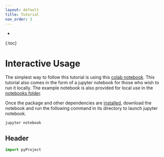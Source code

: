 ```yaml
---
layout: default
title: Tutorial
nav_order: 3
---
```

* 
{:toc}

# Interactive Usage
The simplest way to follow this tutorial is using this [colab notebook](...).
 This tutorial also comes
in the form of a jupyter notebook for those who wish to run it locally.
The example notebook is also provided for local use in the [notebooks folder](...).

Once the package and other dependencies are [installed](...), download the 
notebook and run the following command in its directory to launch jupyter notebook.

~~~~
jupyter notebook
~~~~

## Header


```python
import pyProject
```